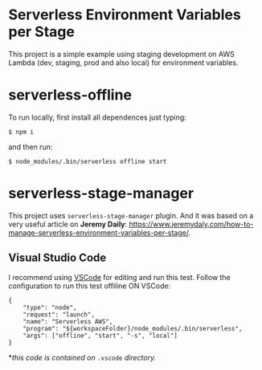 # Serverless Environment Variables per Stage
This project is a simple example using staging development on AWS Lambda (dev, staging, prod and also local) for environment variables.

# serverless-offline
To run locally, first install all dependences just typing:

    $ npm i

and then run:

    $ node_modules/.bin/serverless offline start

# serverless-stage-manager
This project uses `serverless-stage-manager` plugin. And it was based on a very useful article on **Jeremy Daily**:  https://www.jeremydaly.com/how-to-manage-serverless-environment-variables-per-stage/.


## Visual Studio Code
I recommend using [VSCode](https://code.visualstudio.com/)  for editing and run this test.
Follow the configuration to run this test offiline ON VSCode:

    {
	    "type": "node",  
    	"request": "launch",
    	"name": "Serverless AWS",
    	"program": "${workspaceFolder}/node_modules/.bin/serverless",
    	"args": ["offline", "start", "-s", "local"]
    }

**this code is contained on* `.vscode` *directory.*